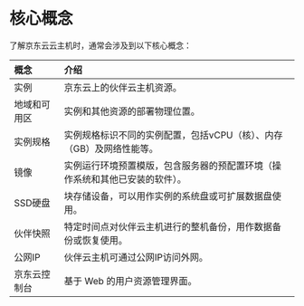 # 核心概念
了解京东云云主机时，通常会涉及到以下核心概念：

概念|介绍
:---|:---
实例| 京东云上的伙伴云主机资源。
地域和可用区|实例和其他资源的部署物理位置。
实例规格|实例规格标识不同的实例配置，包括vCPU（核）、内存（GB）及网络性能等。
镜像|实例运行环境预置模版，包含服务器的预配置环境（操作系统和其他已安装的软件）。
SSD硬盘|块存储设备，可以用作实例的系统盘或可扩展数据盘使用。
伙伴快照|特定时间点对伙伴云主机进行的整机备份，用作数据备份或恢复使用。
公网IP|伙伴云主机可通过公网IP访问外网。
京东云控制台|基于 Web 的用户资源管理界面。


